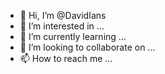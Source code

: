 - 👋 Hi, I’m @DavidIans
- 👀 I’m interested in ...
- 🌱 I’m currently learning ...
- 💞️ I’m looking to collaborate on ...
- 📫 How to reach me ...

<!---
DavidIans/DavidIans is a ✨ special ✨ repository because its `README.md` (this file) appears on your GitHub profile.
You can click the Preview link to take a look at your changes.
--->
